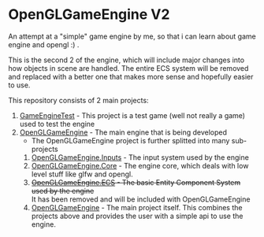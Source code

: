 # OpenGLGameEngine V2
An attempt at a "simple" game engine by me, so that i can learn about game engine and opengl :) .

This is the second 2 of the engine, which will include major changes into how objects in scene are handled.
The entire ECS system will be removed and replaced with a better one that makes more sense and hopefully easier to use.

This repository consists of 2 main projects:

1. [GameEngineTest](GameEngineTest) - This project is a test game (well not really a game) used to test the engine
2. [OpenGLGameEngine](OpenGLGameEngine) - The main engine that is being developed
   - The OpenGLGameEngine project is further splitted into many sub-projects
    1. [OpenGLGameEngine.Inputs](OpenGLGameEngine.Inputs) - The input system used by the engine<br/>
    2. [OpenGLGameEngine.Core](OpenGLGameEngine.Core) - The engine core, which deals with low <br/>
      level stuff like glfw and opengl.
   3. ~~[OpenGLGameEngine.ECS](OpenGLGameEngine.ECS) - The basic Entity Component System used by the engine<br/>~~ It has been removed and will be included with OpenGLGameEngine
   4. [OpenGLGameEngine](OpenGLGameEngine) - The main project itself. This combines the projects above and provides the user with a simple api to use the engine.
